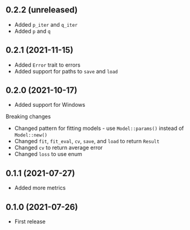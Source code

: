 ## 0.2.2 (unreleased)

- Added `p_iter` and `q_iter`
- Added `p` and `q`

## 0.2.1 (2021-11-15)

- Added `Error` trait to errors
- Added support for paths to `save` and `load`

## 0.2.0 (2021-10-17)

- Added support for Windows

Breaking changes

- Changed pattern for fitting models - use `Model::params()` instead of `Model::new()`
- Changed `fit`, `fit_eval`, `cv`, `save`, and `load` to return `Result`
- Changed `cv` to return average error
- Changed `loss` to use enum

## 0.1.1 (2021-07-27)

- Added more metrics

## 0.1.0 (2021-07-26)

- First release
